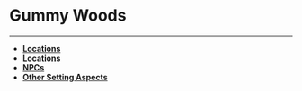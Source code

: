 # Gummy Woods

---

- **[Locations](./locations/locations.md)**
- **[Locations](./monsters/monsters.md)**
- **[NPCs](./npcs/npcs.md)**
- **[Other Setting Aspects](./other-setting-aspects/other-setting-aspects.md)**